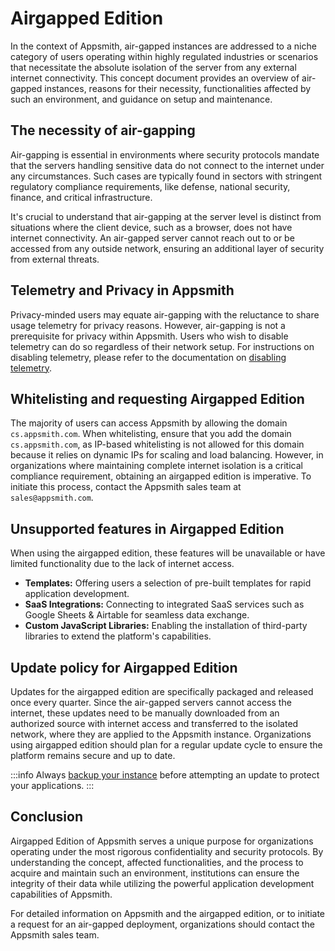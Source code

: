 # Airgapped Edition

In the context of Appsmith, air-gapped instances are addressed to a niche category of users operating within highly regulated industries or scenarios that necessitate the absolute isolation of the server from any external internet connectivity. This concept document provides an overview of air-gapped instances, reasons for their necessity, functionalities affected by such an environment, and guidance on setup and maintenance.

## The necessity of air-gapping

Air-gapping is essential in environments where security protocols mandate that the servers handling sensitive data do not connect to the internet under any circumstances. Such cases are typically found in sectors with stringent regulatory compliance requirements, like defense, national security, finance, and critical infrastructure.

It's crucial to understand that air-gapping at the server level is distinct from situations where the client device, such as a browser, does not have internet connectivity. An air-gapped server cannot reach out to or be accessed from any outside network, ensuring an additional layer of security from external threats.

## Telemetry and Privacy in Appsmith

Privacy-minded users may equate air-gapping with the reluctance to share usage telemetry for privacy reasons. However, air-gapping is not a prerequisite for privacy within Appsmith. Users who wish to disable telemetry can do so regardless of their network setup. For instructions on disabling telemetry, please refer to the documentation on [disabling telemetry](/product/telemetry).

## Whitelisting and requesting Airgapped Edition

The majority of users can access Appsmith by allowing the domain `cs.appsmith.com`. When whitelisting, ensure that you add the domain `cs.appsmith.com`, as IP-based whitelisting is not allowed for this domain because it relies on dynamic IPs for scaling and load balancing. However, in organizations where maintaining complete internet isolation is a critical compliance requirement, obtaining an airgapped edition is imperative. To initiate this process, contact the Appsmith sales team at `sales@appsmith.com`.

## Unsupported features in Airgapped Edition

When using the airgapped edition, these features will be unavailable or have limited functionality due to the lack of internet access.

- **Templates:** Offering users a selection of pre-built templates for rapid application development.
- **SaaS Integrations:** Connecting to integrated SaaS services such as Google Sheets & Airtable for seamless data exchange.
- **Custom JavaScript Libraries:** Enabling the installation of third-party libraries to extend the platform's capabilities.

## Update policy for Airgapped Edition

Updates for the airgapped edition are specifically packaged and released once every quarter. Since the air-gapped servers cannot access the internet, these updates need to be manually downloaded from an authorized source with internet access and transferred to the isolated network, where they are applied to the Appsmith instance. Organizations using airgapped edition should plan for a regular update cycle to ensure the platform remains secure and up to date.

:::info
Always [backup your instance](/getting-started/setup/instance-management/appsmithctl) before attempting an update to protect your applications.
:::

## Conclusion

Airgapped Edition of Appsmith serves a unique purpose for organizations operating under the most rigorous confidentiality and security protocols. By understanding the concept, affected functionalities, and the process to acquire and maintain such an environment, institutions can ensure the integrity of their data while utilizing the powerful application development capabilities of Appsmith.

For detailed information on Appsmith and the airgapped edition, or to initiate a request for an air-gapped deployment, organizations should contact the Appsmith sales team.
